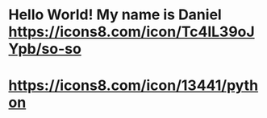 # Hello World! My name is Daniel <https://icons8.com/icon/Tc4lL39oJYpb/so-so>

# <https://icons8.com/icon/13441/python>
